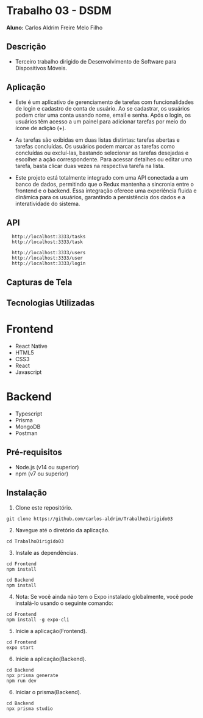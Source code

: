# Trabalho 03 - DSDM

**Aluno:** Carlos Aldrim Freire Melo Filho

## Descrição

- Terceiro trabalho dirigido de Desenvolvimento de Software para Dispositivos Móveis.

## Aplicação

- Este é um aplicativo de gerenciamento de tarefas com funcionalidades de login e cadastro de conta de usuário. Ao se cadastrar, os usuários podem criar uma conta usando nome, email e senha. Após o login, os usuários têm acesso a um painel para adicionar tarefas por meio do ícone de adição (+).

- As tarefas são exibidas em duas listas distintas: tarefas abertas e tarefas concluídas. Os usuários podem marcar as tarefas como concluídas ou excluí-las, bastando selecionar as tarefas desejadas e escolher a ação correspondente. Para acessar detalhes ou editar uma tarefa, basta clicar duas vezes na respectiva tarefa na lista.

- Este projeto está totalmente integrado com uma API conectada a um banco de dados, permitindo que o Redux mantenha a sincronia entre o frontend e o backend. Essa integração oferece uma experiência fluida e dinâmica para os usuários, garantindo a persistência dos dados e a interatividade do sistema.

## API

```
  http://localhost:3333/tasks
  http://localhost:3333/task
```
```
  http://localhost:3333/users
  http://localhost:3333/user
  http://localhost:3333/login
```

## Capturas de Tela



## Tecnologias Utilizadas

# Frontend
- React Native
- HTML5
- CSS3
- React
- Javascript

# Backend
- Typescript
- Prisma
- MongoDB
- Postman

## Pré-requisitos

- Node.js (v14 ou superior)
- npm (v7 ou superior)

## Instalação

1. Clone este repositório.

  ```
  git clone https://github.com/carlos-aldrim/TrabalhoDirigido03
  ```

2. Navegue até o diretório da aplicação.

  ```
  cd TrabalhoDirigido03
  ```

3. Instale as dependências.

  ```
  cd Frontend
  npm install
  ```

  ```
  cd Backend
  npm install
  ```

  4. Nota: Se você ainda não tem o Expo instalado globalmente, você pode instalá-lo usando o seguinte comando:

  ```
  cd Frontend
  npm install -g expo-cli
  ```

5. Inicie a aplicação(Frontend).

  ```
  cd Frontend
  expo start
  ```
6. Inicie a aplicação(Backend).

  ```
  cd Backend
  npx prisma generate
  npm run dev
  ```
6. Iniciar o prisma(Backend).

  ```
  cd Backend
  npx prisma studio
  ```

